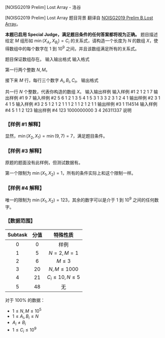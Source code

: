 



[NOISG2019 Prelim] Lost Array - 洛谷














[NOISG2019 Prelim] Lost Array
题目背景
翻译自 [NOISG2019 Prelim B.Lost Array](https://github.com/noisg/sg_noi_archive/blob/master/2019_prelim/)。

**本题已启用 Special Judge，满足题目条件的任何答案都将视为正确。**
题目描述
给定 $M$ 组形如 $\min (X_{A_i},X_{B_i})=C_i$ 的关系式，请构造一个长度为 $N$ 的数组 $X$，使得数组中的每个数字在 $1$ 到 $10^9$ 之间，并且该数组满足所有的关系式。

题目保证数组存在。
输入输出格式
输入格式

第一行两个整数 $N,M$。

接下来 $M$ 行，每行三个数字 $A_i,B_i,C_i$。
输出格式

共一行 $N$ 个整数，代表你构造的数组 $X$。
输入输出样例
输入样例 #1
2 1
2 1 7
输出样例 #1
9 7
输入样例 #2
5 6
1 2 1
3 5 4
1 5 3
1 3 3
2 3 1
2 4 1
输出样例 #2
3 1 4 1 5
输入样例 #3
2 5
1 2 1
2 1 1
1 2 1
1 2 1
2 1 1
输出样例 #3
1 114514
输入样例 #4
5 1
1 2 123
输出样例 #4
123 1000000000 3 4 26311337
说明
### 【样例 #1 解释】
显然，$\min (X_2,X_1) = \min (9,7) =7$，满足题目条件。
### 【样例 #3 解释】
原题的题面没有此样例，但测试数据有。

第一个限制为 $\min (X_1,X_2) =1$，所有的条件实际上和这个限制一样。
### 【样例 #4 解释】
唯一的限制为 $\min (X_1,X_2) =123$，其余的数字可以是介于 $1$ 到 $10^9$ 之间的任何数字。
### 【数据范围】
| $\text{Subtask}$ | 分值 | 特殊性质 |
| :----------: | :----------: | :----------: |
| $0$ | $0$ | 样例 |
| $1$ | $5$ | $N=2,M=1$ |
| $2$ | $6$ | $M\leq 3$ |
| $3$ | $20$ | $N,M\leq 1000$ |
| $4$ | $21$ | $C_i \leq 10,N \leq 5$ |
| $5$ | $48$ | 无 |

对于 $100\%$ 的数据：
- $1 \leq N,M \leq 10^5$
- $1 \leq A_i ,B_i \leq N$
- $A_i \neq B_i$
- $1 \leq C_i \leq 10^9$







